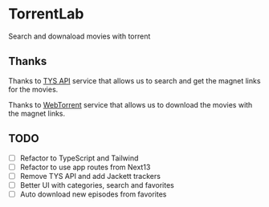 # TorrentLab

Search and downaload movies with torrent

## Thanks

Thanks to [TYS API](https://yts.mx/api) service that allows us to search and get the magnet links for the movies.

Thanks to [WebTorrent](https://github.com/webtorrent/webtorrent) service that allows us to download the movies with the magnet links.

## TODO

- [ ] Refactor to TypeScript and Tailwind
- [ ] Refactor to use app routes from Next13
- [ ] Remove TYS API and add Jackett trackers
- [ ] Better UI with categories, search and favorites
- [ ] Auto download new episodes from favorites

